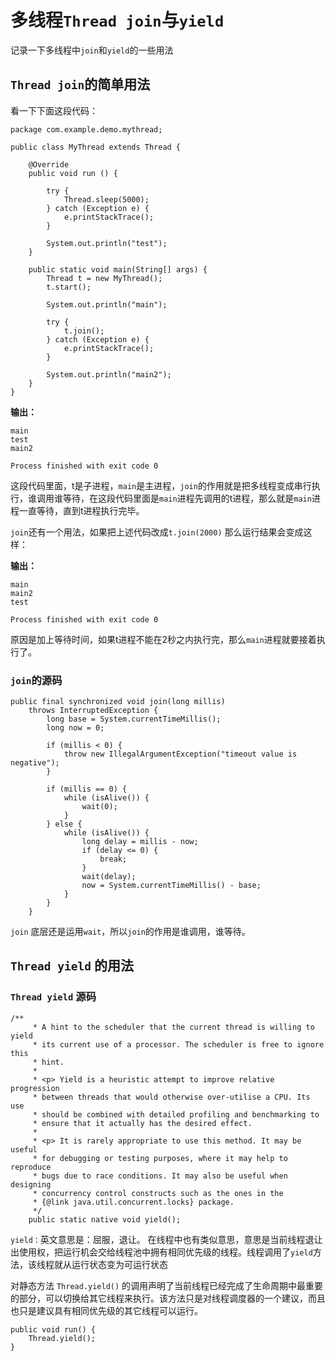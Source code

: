 # 多线程`Thread join`与`yield`

记录一下多线程中`join`和`yield`的一些用法

## `Thread join`的简单用法

看一下下面这段代码：

```
package com.example.demo.mythread;

public class MyThread extends Thread {
    
    @Override
    public void run () {
        
        try {
            Thread.sleep(5000);
        } catch (Exception e) {
            e.printStackTrace();
        }

        System.out.println("test");
    }
    
    public static void main(String[] args) {
        Thread t = new MyThread();
        t.start();

        System.out.println("main");

        try {
            t.join();
        } catch (Exception e) {
            e.printStackTrace();
        }

        System.out.println("main2");
    }
}

```

**输出：**

```
main
test
main2

Process finished with exit code 0
```

这段代码里面，t是子进程，`main`是主进程，`join`的作用就是把多线程变成串行执行，谁调用谁等待，在这段代码里面是`main`进程先调用的t进程，那么就是`main`进程一直等待，直到t进程执行完毕。

`join`还有一个用法，如果把上述代码改成`t.join(2000)` 那么运行结果会变成这样：

**输出：**

```
main
main2
test

Process finished with exit code 0
```

原因是加上等待时间，如果t进程不能在2秒之内执行完，那么`main`进程就要接着执行了。

### `join`的源码

```
public final synchronized void join(long millis)
    throws InterruptedException {
        long base = System.currentTimeMillis();
        long now = 0;

        if (millis < 0) {
            throw new IllegalArgumentException("timeout value is negative");
        }

        if (millis == 0) {
            while (isAlive()) {
                wait(0);
            }
        } else {
            while (isAlive()) {
                long delay = millis - now;
                if (delay <= 0) {
                    break;
                }
                wait(delay);
                now = System.currentTimeMillis() - base;
            }
        }
    }
```

`join` 底层还是运用`wait`，所以`join`的作用是谁调用，谁等待。

## `Thread yield` 的用法

### `Thread yield` 源码

```
/**
     * A hint to the scheduler that the current thread is willing to yield
     * its current use of a processor. The scheduler is free to ignore this
     * hint.
     *
     * <p> Yield is a heuristic attempt to improve relative progression
     * between threads that would otherwise over-utilise a CPU. Its use
     * should be combined with detailed profiling and benchmarking to
     * ensure that it actually has the desired effect.
     *
     * <p> It is rarely appropriate to use this method. It may be useful
     * for debugging or testing purposes, where it may help to reproduce
     * bugs due to race conditions. It may also be useful when designing
     * concurrency control constructs such as the ones in the
     * {@link java.util.concurrent.locks} package.
     */
    public static native void yield();
```

`yield：`英文意思是：屈服，退让。
在线程中也有类似意思，意思是当前线程退让出使用权，把运行机会交给线程池中拥有相同优先级的线程。线程调用了`yield`方法，该线程就从运行状态变为可运行状态

对静态方法 `Thread.yield()` 的调用声明了当前线程已经完成了生命周期中最重要的部分，可以切换给其它线程来执行。该方法只是对线程调度器的一个建议，而且也只是建议具有相同优先级的其它线程可以运行。

```
public void run() {
    Thread.yield();
}
```
